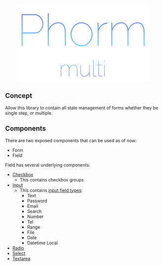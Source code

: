 <div align="center">
  <img src="https://github.com/MirrorBytes/phorm-utils/blob/main/packages/multi/Logo.png" />
</div>

## Concept

Allow this library to contain all state management of forms whether they be
single step, or multiple.

## Components

There are two exposed components that can be used as of now:

- Form
- Field

Field has several underlying components:

- [Checkbox][checkbox]
  - This contains checkbox groups
- [Input][input]
  - This contains [input field types][types]:
    - Text
    - Password
    - Email
    - Search
    - Number
    - Tel
    - Range
    - File
    - Date
    - Datetime Local
- [Radio][radio]
- [Select][select]
- [Textarea][textarea]

<!-- prettier-ignore -->
[form]: https://github.com/MirrorBytes/phorm-utils/blob/main/packages/multi/runtime/Form.svelte

<!-- prettier-ignore -->
[field]: https://github.com/MirrorBytes/phorm-utils/blob/main/packages/multi/runtime/Field.svelte

<!-- prettier-ignore -->
[types]: https://github.com/MirrorBytes/phorm-utils/blob/main/packages/multi/runtime/types.ts#L17

<!-- prettier-ignore -->
[checkbox]: https://github.com/MirrorBytes/phorm-utils/blob/main/packages/multi/runtime/controls/Checkbox.svelte

<!-- prettier-ignore -->
[input]: https://github.com/MirrorBytes/phorm-utils/blob/main/packages/multi/runtime/controls/Input.svelte

<!-- prettier-ignore -->
[radio]: https://github.com/MirrorBytes/phorm-utils/blob/main/packages/multi/runtime/controls/Radio.svelte

<!-- prettier-ignore -->
[select]: https://github.com/MirrorBytes/phorm-utils/blob/main/packages/multi/runtime/controls/Select.svelte

<!-- prettier-ignore -->
[textarea]: https://github.com/MirrorBytes/phorm-utils/blob/main/packages/multi/runtime/controls/Textarea.svelte
